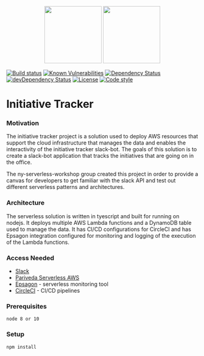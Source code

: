 <p align="center">
  <img height="150" src="https://user-images.githubusercontent.com/2955468/52235823-33732b00-2893-11e9-825d-f535dda7ba13.jpg">
  <img height="150" src="https://user-images.githubusercontent.com/2955468/52139934-6e6d2880-261f-11e9-9bbf-cfacd1facf3a.png">
</p>

[![Build status][build-badge]][build-badge-url]
[![Known Vulnerabilities][vulnerability-badge]][vulnerability-badge-url]
[![Dependency Status][dependency-badge]][dependency-badge-url]
[![devDependency Status][dev-dependency-badge]][dev-dependency-badge-url]
[![License][license-badge]][license-badge-url]
[![Code style][formatter-badge]][formatter-badge-url]

# Initiative Tracker

### Motivation

The initiative tracker project is a solution used to deploy AWS resources that support the cloud infrastructure that manages the data and enables the interactivity of the initiative tracker slack-bot. The goals of this solution is to create a slack-bot application that tracks the initiatives that are going on in the office.

The ny-serverless-workshop group created this project in order to provide a canvas for developers to get familiar with the slack API and test out different serverless patterns and architectures.

### Architecture

The serverless solution is written in tyescript and built for running on nodejs. It deploys multiple AWS Lambda functions and a DynamoDB table used to manage the data. It has CI/CD configurations for CircleCI and has Epsagon integration configured for monitoring and logging of the execution of the Lambda functions.

### Access Needed

- [Slack](https://initativetracker.slack.com)
- [Pariveda Serverless AWS](https://pariveda-serverless.signin.aws.amazon.com/)
- [Epsagon](https://pariveda-serverless.signin.aws.amazon.com/) - serverless monitoring tool
- [CircleCI](/) - CI/CD pipelines

### Prerequisites

```
node 8 or 10
```

### Setup

```
npm install
```

[build-badge]: https://circleci.com/gh/pariveda-serverless/initiative-tracker.svg?style=shield&circle-token=1e1369bd1b5bec6e28eaf499a98f8af0dc3dbe3e
[build-badge-url]: https://circleci.com/gh/pariveda-serverless/initiative-tracker
[dependency-badge]: https://david-dm.org/pariveda-serverless/initiative-tracker.svg
[dependency-badge-url]: https://david-dm.org/pariveda-serverless/initiative-tracker
[dev-dependency-badge]: https://david-dm.org/pariveda-serverless/initiative-tracker/dev-status.svg
[dev-dependency-badge-url]: https://david-dm.org/pariveda-serverless/initiative-tracker?type=dev
[formatter-badge]: https://img.shields.io/badge/code_style-prettier-ff69b4.svg?style=flat-square
[formatter-badge-url]: #badge
[license-badge]: https://img.shields.io/github/license/pariveda-serverless/initiative-tracker.svg
[license-badge-url]: https://github.com/pariveda-serverless/initiative-tracker
[vulnerability-badge]: https://snyk.io/test/github/pariveda-serverless/initiative-tracker/badge.svg?targetFile=package.json
[vulnerability-badge-url]: https://snyk.io/test/github/pariveda-serverless/initiative-tracker?targetFile=package.json
